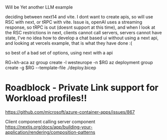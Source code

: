 
Will be Yet another LLM example

deciding between next14 and vite.  I dont want to create apis, so will use RSC with next, or tRPC with vite.
Issue is, openAI uses a streaming response, so tRPC is out (doesnt support at this time), and when I look at the RSC restrictions in next, clients cannot call servers, servers cannot have state, I've no idea how to develop a chat based ui without using a next api, and looking at vercels example, that is what they have done :(

so best of a bad set of options, using next with a api

RG=kh-aca
az group create -l westeurope -n $RG
az  deployment group create -g $RG --template-file ./deploy.bicep



#  Roadblock - Private Link support for Workload profiles!!
https://github.com/microsoft/azure-container-apps/issues/867


Client component calling server component
https://nextjs.org/docs/app/building-your-application/rendering/composition-patterns
